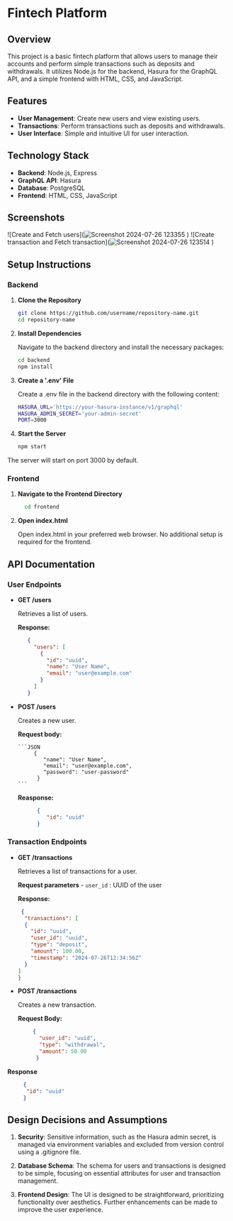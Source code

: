 # Fintech Platform

## Overview

This project is a basic fintech platform that allows users to manage their accounts and perform simple transactions such as deposits and withdrawals. It utilizes Node.js for the backend, Hasura for the GraphQL API, and a simple frontend with HTML, CSS, and JavaScript.

## Features

- **User Management**: Create new users and view existing users.
- **Transactions**: Perform transactions such as deposits and withdrawals.
- **User Interface**: Simple and intuitive UI for user interaction.

## Technology Stack

- **Backend**: Node.js, Express
- **GraphQL API**: Hasura
- **Database**: PostgreSQL
- **Frontend**: HTML, CSS, JavaScript

## Screenshots

![Create and Fetch users](![Screenshot 2024-07-26 123355](https://github.com/user-attachments/assets/1067b2b2-f014-45aa-8071-4a1a1d508c15)
)
![Create transaction and Fetch transaction](![Screenshot 2024-07-26 123514](https://github.com/user-attachments/assets/99a1793a-039c-4d4e-ad5a-2418138966fc)
)


## Setup Instructions

### Backend

1. **Clone the Repository**

   ```sh
   git clone https://github.com/username/repository-name.git
   cd repository-name
   
2. **Install Dependencies**
   
   Navigate to the backend directory and install the necessary packages:
   ```sh
   cd backend
   npm install

3. **Create a '.env' File**
   
   Create a .env file in the backend directory with the following content:
    ```sh
    HASURA_URL='https://your-hasura-instance/v1/graphql'
    HASURA_ADMIN_SECRET='your-admin-secret'
    PORT=3000

4. **Start the Server**

   ```sh
   npm start

  The server will start on port 3000 by default.

### Frontend

1. **Navigate to the Frontend Directory**

   ```sh 
     cd frontend


2. **Open index.html**

   Open index.html in your preferred web browser. No additional setup is required for the frontend.


## API Documentation

### User Endpoints


- **GET /users**

   Retrieves a list of users.

  **Response:**
 
    ```JSON
       {
         "users": [
           {
             "id": "uuid",
             "name": "User Name",
             "email": "user@example.com"
           }
         ]
       }
    ```


- **POST /users**

   Creates a new user.
 
   **Request body:**

      ```JSON
           {
              "name": "User Name",
              "email": "user@example.com",
              "password": "user-password"
            }
      ```


  **Reasponse:**

     ```JSON
           {
              "id": "uuid"
           }
     ```


### Transaction Endpoints


   - **GET /transactions**
  
        Retrieves a list of transactions for a user.
  
        **Request parameters**
          - `user_id` : UUID of the user
 
     **Response:**

        ```JSON
         {
          "transactions": [
          {
            "id": "uuid",
            "user_id": "uuid",
            "type": "deposit",
            "amount": 100.00,
            "timestamp": "2024-07-26T12:34:56Z"
          }
        ]
        }
      ```

   - **POST /transactions**

     Creates a new transaction.
 
     **Request Body:**
  
 ```JSON
         {
           "user_id": "uuid",
           "type": "withdrawal",
           "amount": 50.00
          }
   ```
        
   **Response**
   
   ```JSON
        {
         "id": "uuid"
        }
   ```


## Design Decisions and Assumptions


1. **Security**: Sensitive information, such as the Hasura admin secret, is managed via environment variables and excluded from version control using a .gitignore file.

2. **Database Schema**: The schema for users and transactions is designed to be simple, focusing on essential attributes for user and transaction management.

3. **Frontend Design**: The UI is designed to be straightforward, prioritizing functionality over aesthetics. Further enhancements can be made to improve the user experience.

